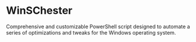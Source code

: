 # WinSChester
Comprehensive and customizable PowerShell script designed to automate a series of optimizations and tweaks for the Windows operating system.
